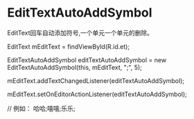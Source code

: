 EditTextAutoAddSymbol
=====================

EditText回车自动添加符号,一个单元一个单元的删除。


EditText mEditText = findViewById(R.id.et);

EditTextAutoAddSymbol editTextAutoAddSymbol = new EditTextAutoAddSymbol(this, mEditText, ";", 5);

mEditText.addTextChangedListener(editTextAutoAddSymbol);

mEditText.setOnEditorActionListener(editTextAutoAddSymbol);

// 例如： 哈哈;嘻嘻;乐乐;
